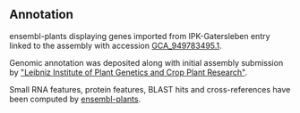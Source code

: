 **Annotation**
----------

ensembl-plants displaying genes imported from IPK-Gatersleben entry linked to the assembly with accession [GCA\_949783495.1](http://www.ebi.ac.uk/ena/data/view/GCA_949783495.1).

Genomic annotation was deposited along with initial assembly submission by ["Leibniz Institute of Plant Genetics and Crop Plant Research"](https://www.ipk-gatersleben.de/en/).

Small RNA features, protein features, BLAST hits and cross-references have been
computed by [ensembl-plants](https://plants.ensembl.org/info/genome/annotation/index.html).
